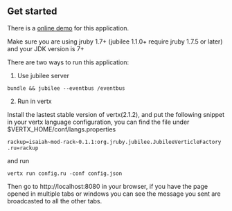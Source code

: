 Get started
-----------

There is a [online demo](http://192.241.201.68:8080/) for this
application.

Make sure you are using jruby 1.7+ (jubilee 1.1.0+ require jruby 1.7.5 or later) and your JDK version is 7+

There are two ways to run this application:

1. Use jubilee server

```shell
bundle && jubilee --eventbus /eventbus
```

2. Run in vertx

Install the lastest stable version of vertx(2.1.2), and put the following snippet in your vertx
language configuration, you can find the file under $VERTX\_HOME/conf/langs.properties

```
rackup=isaiah~mod-rack~0.1.1:org.jruby.jubilee.JubileeVerticleFactory
.ru=rackup
```

and run

```shell
vertx run config.ru -conf config.json
```

Then go to http://localhost:8080 in your browser, if you have the page
opened in multiple tabs or windows you can see the message you sent are
broadcasted to all the other tabs.
